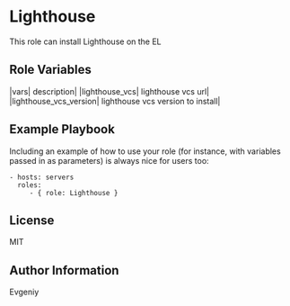 Lighthouse
=========

This role can install Lighthouse on the EL

Role Variables
--------------

|vars| description|
|lighthouse_vcs| lighthouse vcs url|
|lighthouse_vcs_version| lighthouse vcs version to install|

Example Playbook
----------------

Including an example of how to use your role (for instance, with variables passed in as parameters) is always nice for users too:

    - hosts: servers
      roles:
         - { role: Lighthouse }

License
-------

MIT

Author Information
------------------

Evgeniy